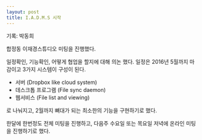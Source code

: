 ```yaml
---
layout: post
title: I.A.D.M.S 시작
---
```


기록: 박동희 

합정동 이재경스튜디오 미팅을 진행했다.

일정확인, 기능확인, 어떻게 협업을 할지에 대해 의논 했다.
일정은 2016년 5월까지 마감이고
3가지 시스템이 구성이 된다.

 - 서버 (Dropbox like cloud system)
 - 데스크톱 프로그램 (File sync daemon)
 - 웹서비스 (File list and viewing)

로 나눠지고, 2월까지 뼈대가 되는 최소한의 기능을 구현하기로 했다.

한달에 한번정도 전체 미팅을 진행하고, 
다음주 수요일 또는 목요일 저녁에 온라인 미팅을 진행하기로 했다.
